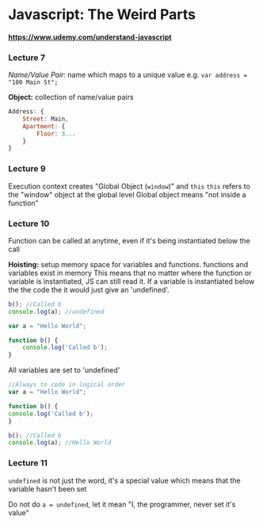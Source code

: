 # Javascript: The Weird Parts #
#### https://www.udemy.com/understand-javascript ####


### Lecture 7 ###
*Name/Value Pair:* name which maps to a unique value
e.g. `var address = "100 Main St";`

**Object:** collection of name/value pairs

```javascript
Address: {
	Street: Main,
	Apartment: {
		Floor: 3...
	}
}
```


### Lecture 9 ###
Execution context creates "Global Object (`window`)" and `this`
`this` refers to the "window" object at the global level
Global object means "not inside a function"


### Lecture 10 ###
Function can be called at anytime, even if it's being instantiated below the call

**Hoisting:** setup memory space for variables and functions. functions and variables exist in memory
This means that no matter where the function or variable is instantiated, JS can still read it. If a variable is instantiated below the the code the it would just give an 'undefined'.

```javascript
b(); //Called b
console.log(a); //undefined

var a = "Hello World";

function b() {
	console.log('Called b');
}
```

All variables are set to 'undefined'

```javascript
//Always to code in logical order
var a = "Hello World";

function b() {
console.log('Called b');
}

b(); //Called b
console.log(a); //Hello World
```


### Lecture 11 ###
`undefined` is not just the word, it's a special value which means that the variable hasn't been set

Do not do `a = undefined`, let it mean "I, the programmer, never set it's value"

